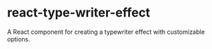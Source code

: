 # react-type-writer-effect
A React component for creating a typewriter effect with customizable options.
